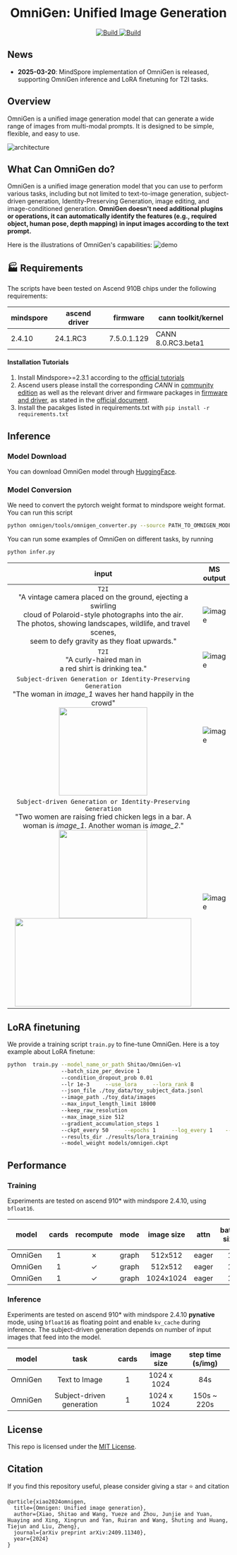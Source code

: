 <h1 align="center">OmniGen: Unified Image Generation</h1>


<p align="center">
    <a href="https://vectorspacelab.github.io/OmniGen/">
        <img alt="Build" src="https://img.shields.io/badge/Project%20Page-OmniGen-yellow">
    </a>
    <a href="https://arxiv.org/abs/2409.11340">
            <img alt="Build" src="https://img.shields.io/badge/arXiv%20paper-2409.11340-b31b1b.svg">
    </a>


</p>



## News
- **2025-03-20**: MindSpore implementation of OmniGen is released, supporting OmniGen inference and LoRA finetuning for T2I tasks.

## Overview

OmniGen is a unified image generation model that can generate a wide range of images from multi-modal prompts. It is designed to be simple, flexible, and easy to use.

![architecture](./imgs/architecture.png)


## What Can OmniGen do?

OmniGen is a unified image generation model that you can use to perform various tasks, including but not limited to text-to-image generation, subject-driven generation, Identity-Preserving Generation, image editing, and image-conditioned generation. **OmniGen doesn't need additional plugins or operations, it can automatically identify the features (e.g., required object, human pose, depth mapping) in input images according to the text prompt.**

Here is the illustrations of OmniGen's capabilities:
![demo](./imgs/demo_cases.png)


## 🏭 Requirements

The scripts have been tested on Ascend 910B chips under the following requirements:

| mindspore | ascend driver | firmware | cann toolkit/kernel |
| --------- | ------------- | -------- | ------------------- |
| 2.4.10  | 24.1.RC3 | 7.5.0.1.129 | CANN 8.0.RC3.beta1 |

#### Installation Tutorials

1. Install Mindspore>=2.3.1 according to the [official tutorials](https://www.mindspore.cn/install)
2. Ascend users please install the corresponding *CANN* in [community edition](https://www.hiascend.com/developer/download/community/result?module=cann&cann=8.0.RC3.beta1) as well as the relevant driver and firmware packages in [firmware and driver](https://www.hiascend.com/hardware/firmware-drivers/community), as stated in the [official document](https://www.mindspore.cn/install/#%E5%AE%89%E8%A3%85%E6%98%87%E8%85%BEai%E5%A4%84%E7%90%86%E5%99%A8%E9%85%8D%E5%A5%97%E8%BD%AF%E4%BB%B6%E5%8C%85).
3. Install the pacakges listed in requirements.txt with `pip install -r requirements.txt`


## Inference

### Model Download

You can download OmniGen model through [HuggingFace](https://huggingface.co/Shitao/OmniGen-v1).

### Model Conversion

We need to convert the pytorch weight format to mindspore weight format. You can run this script

```bash
python omnigen/tools/omnigen_converter.py --source PATH_TO_OMNIGEN_MODELS --target ./models/omnigen.ckpt
```

You can run some examples of OmniGen on different tasks, by running
```bash
python infer.py
```

| input                                        | MS output                                                                                                                                    |
| :----------------------------------------------: | ---------------------------------------------------------------------------------------------------------------------------------------------- |
| `T2I`  <br /> "A vintage camera placed on the ground, ejecting a swirling  <br /> cloud of Polaroid-style photographs  into the air.  <br />The photos, showing landscapes, wildlife, and travel scenes,  <br /> seem to defy gravity as they float upwards."  | ![image](./imgs/docs_img/T2I_1.png) |
|`T2I`  <br /> "A curly-haired man in <br /> a red shirt is drinking tea." | ![image](./imgs/docs_img/T2I_2.png) |
|``Subject-driven Generation or Identity-Preserving Generation``  <br /> "The woman in *image_1* waves her hand happily in the crowd" <br /> <img src="./imgs/docs_img/ID_in_1.png" width="200" height="200" />|![image](./imgs/docs_img/ID_out_1.png) |
|``Subject-driven Generation or Identity-Preserving Generation``  <br /> "Two women are raising fried chicken legs in a bar. A woman is *image_1*. Another woman is *image_2*." <br /> <img src="./imgs/docs_img/ID_in_21.png" width="200" height="200" /> <img src="./imgs/docs_img/ID_in_22.png" width="400" height="200" />|![image](./imgs/docs_img/ID_out_2.png) |


## LoRA finetuning
We provide a training script `train.py` to fine-tune OmniGen.
Here is a toy example about LoRA finetune:
```bash
python  train.py --model_name_or_path Shitao/OmniGen-v1  
                 --batch_size_per_device 1  
                 --condition_dropout_prob 0.01  
                 --lr 1e-3     --use_lora     --lora_rank 8  
                 --json_file ./toy_data/toy_subject_data.jsonl  
                 --image_path ./toy_data/images  
                 --max_input_length_limit 18000  
                 --keep_raw_resolution  
                 --max_image_size 512  
                 --gradient_accumulation_steps 1  
                 --ckpt_every 50     --epochs 1     --log_every 1    --dtype bf16
                 --results_dir ./results/lora_training  
                 --model_weight models/omnigen.ckpt
```


## Performance

### Training
Experiments are tested on ascend 910* with mindspore 2.4.10, using `bfloat16`.

| model     | cards | recompute      | mode  | image size | attn  | batch size | step time (s/step) |
|---------------|:-------:|:-------:|:-----------:|:------------:|:------------:|:------------:|:--------------------:|
| OmniGen       | 1     | ✗| graph     | 512x512    | eager | 1                    | 0.33               |
| OmniGen       | 1     | ✓| graph     | 512x512    | eager | 1                    | 0.42              |
| OmniGen    | 1     | ✓|graph     | 1024x1024    | eager | 1                   | 3.2               |
### Inference
Experiments are tested on ascend 910* with mindspore 2.4.10 **pynative** mode, using `bfloat16` as floating point and enable `kv_cache` during inference. The subject-driven generation depends on number of input images that feed into the model.

| model     | task | cards   | image size |  step time (s/img) |
|---------------|:-------:|:-----------:|:------------:|:------------:|
| OmniGen       | Text to Image | 1     | 1024 x 1024    |  84s   |
| OmniGen       | Subject-driven generation | 1  |  1024 x 1024    |  150s ~ 220s  |

## License
This repo is licensed under the [MIT License](LICENSE).


## Citation
If you find this repository useful, please consider giving a star ⭐ and citation
```
@article{xiao2024omnigen,
  title={Omnigen: Unified image generation},
  author={Xiao, Shitao and Wang, Yueze and Zhou, Junjie and Yuan, Huaying and Xing, Xingrun and Yan, Ruiran and Wang, Shuting and Huang, Tiejun and Liu, Zheng},
  journal={arXiv preprint arXiv:2409.11340},
  year={2024}
}
```
